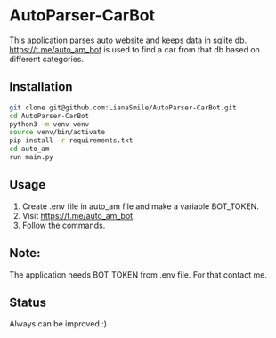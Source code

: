 # AutoParser-CarBot

This application parses auto website and keeps data in sqlite db. 
https://t.me/auto_am_bot is used to find a car from that db based on different categories.

## Installation

```bash
git clone git@github.com:LianaSmile/AutoParser-CarBot.git
cd AutoParser-CarBot
python3 -m venv venv
source venv/bin/activate
pip install -r requirements.txt
cd auto_am
run main.py
```

## Usage
1. Create .env file in auto_am file and make a variable BOT_TOKEN.
2. Visit https://t.me/auto_am_bot.
3. Follow the commands. 

## Note:
The application needs BOT_TOKEN from .env file. 
For that contact me.

## Status
Always can be improved :)
